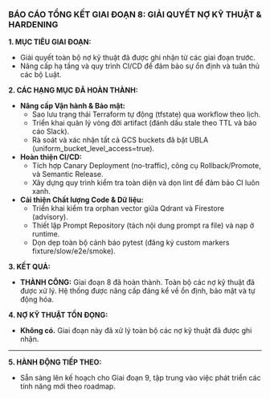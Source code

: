 ### BÁO CÁO TỔNG KẾT GIAI ĐOẠN 8: GIẢI QUYẾT NỢ KỸ THUẬT & HARDENING

**1. MỤC TIÊU GIAI ĐOẠN:**
* Giải quyết toàn bộ nợ kỹ thuật đã được ghi nhận từ các giai đoạn trước.
* Nâng cấp hạ tầng và quy trình CI/CD để đảm bảo sự ổn định và tuân thủ các bộ Luật.

**2. CÁC HẠNG MỤC ĐÃ HOÀN THÀNH:**
* **Nâng cấp Vận hành & Bảo mật:**
    * Sao lưu trạng thái Terraform tự động (tfstate) qua workflow theo lịch.
    * Triển khai quản lý vòng đời artifact (đánh dấu stale theo TTL và báo cáo Slack).
    * Rà soát và xác nhận tất cả GCS buckets đã bật UBLA (uniform_bucket_level_access=true).
* **Hoàn thiện CI/CD:**
    * Tích hợp Canary Deployment (no-traffic), công cụ Rollback/Promote, và Semantic Release.
    * Xây dựng quy trình kiểm tra toàn diện và dọn lint để đảm bảo CI luôn xanh.
* **Cải thiện Chất lượng Code & Dữ liệu:**
    * Triển khai kiểm tra orphan vector giữa Qdrant và Firestore (advisory).
    * Thiết lập Prompt Repository (tách nội dung prompt ra file) và nạp ở runtime.
    * Dọn dẹp toàn bộ cảnh báo pytest (đăng ký custom markers fixture/slow/e2e/smoke).

**3. KẾT QUẢ:**
* **THÀNH CÔNG:** Giai đoạn 8 đã hoàn thành. Toàn bộ các nợ kỹ thuật đã được xử lý. Hệ thống được nâng cấp đáng kể về ổn định, bảo mật và tự động hóa.

**4. NỢ KỸ THUẬT TỒN ĐỌNG:**
* **Không có.** Giai đoạn này đã xử lý toàn bộ các nợ kỹ thuật đã được ghi nhận.

---

**5. HÀNH ĐỘNG TIẾP THEO:**
* Sẵn sàng lên kế hoạch cho Giai đoạn 9, tập trung vào việc phát triển các tính năng mới theo roadmap.

